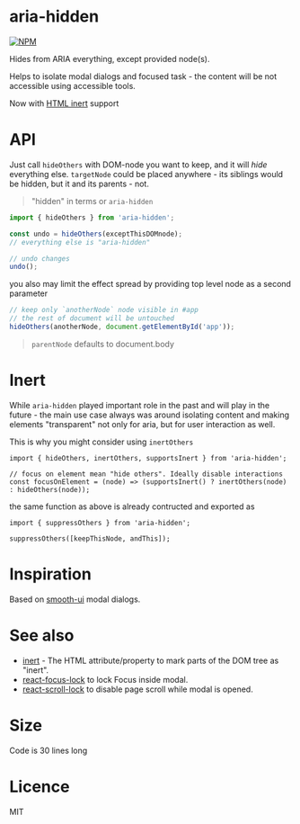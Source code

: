 # aria-hidden

[![NPM](https://nodei.co/npm/aria-hidden.png?downloads=true&stars=true)](https://nodei.co/npm/aria-hidden/)

Hides from ARIA everything, except provided node(s).

Helps to isolate modal dialogs and focused task - the content will be not accessible using
accessible tools.

Now with [HTML inert](https://developer.mozilla.org/en-US/docs/Web/API/HTMLElement/inert) support

# API

Just call `hideOthers` with DOM-node you want to keep, and it will _hide_ everything else.
`targetNode` could be placed anywhere - its siblings would be hidden, but it and its parents - not.

> "hidden" in terms or `aria-hidden`

```js
import { hideOthers } from 'aria-hidden';

const undo = hideOthers(exceptThisDOMnode);
// everything else is "aria-hidden"

// undo changes
undo();
```

you also may limit the effect spread by providing top level node as a second parameter

```js
// keep only `anotherNode` node visible in #app
// the rest of document will be untouched
hideOthers(anotherNode, document.getElementById('app'));
```

> `parentNode` defaults to document.body

# Inert

While `aria-hidden` played important role in the past and will play in the future - the main
use case always was around isolating content and making elements "transparent" not only for aria, but for
user interaction as well.

This is why you might consider using `inertOthers`

```tsx
import { hideOthers, inertOthers, supportsInert } from 'aria-hidden';

// focus on element mean "hide others". Ideally disable interactions
const focusOnElement = (node) => (supportsInert() ? inertOthers(node) : hideOthers(node));
```

the same function as above is already contructed and exported as

```tsx
import { suppressOthers } from 'aria-hidden';

suppressOthers([keepThisNode, andThis]);
```

# Inspiration

Based on [smooth-ui](https://github.com/smooth-code/smooth-ui) modal dialogs.

# See also

- [inert](https://github.com/WICG/inert) - The HTML attribute/property to mark parts of the DOM tree as "inert".
- [react-focus-lock](https://github.com/theKashey/react-focus-lock) to lock Focus inside modal.
- [react-scroll-lock](https://github.com/theKashey/react-scroll-lock) to disable page scroll while modal is opened.

# Size

Code is 30 lines long

# Licence

MIT
